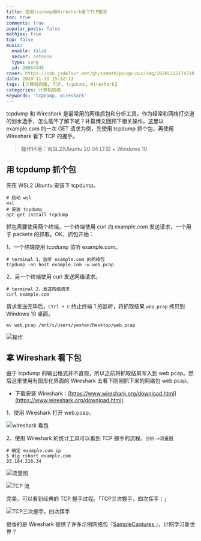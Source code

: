```yaml
---
title: 使用tcpdump和Wireshark看下TCP握手
toc: true
comments: true
popular_posts: false
mathjax: true
top: false
music:
  enable: false
  server: netease
  type: song
  id: 26664345
cover: https://cdn.jsdelivr.net/gh/ssmath/picgo-pic/img/20201115174718.png
date: 2020-11-15 15:52:13
tags: [计算机网路, TCP, tcpdump, Wireshark]
categories: 计算机网络
keywords: "tcpdump, wireshark"
---
```


tcpdump 和 Wireshark 是最常用的网络抓包和分析工具，作为经常和网络打交道的划水选手，怎么能不了解下呢？补篇博文回顾下相关操作。这里以 example.com 的一次 GET 请求为例，先使用 tcpdump 抓个包，再使用 Wireshark 看下 TCP 的握手。

> 操作环境：WSL2(Ubuntu 20.04 LTS) + Windows 10

<!-- more -->

## 用 tcpdump 抓个包

先在 WSL2 Ubuntu 安装下 tcpdump。

```shell
# 启动 wsl
wsl
# 安装 tcpdump
apt-get install tcpdump
```

抓包需要使用两个终端，一个终端使用 curl 向 example.com 发送请求，一个用于 packets 的抓取。OK，抓包开始：


1、一个终端使用 tcpdump 监听 example.com。

```shell
# terminal 1，监听 example.com 的网络包
tcpdump -nn host example.com -w web.pcap
```

2、另一个终端使用 curl 发送网络请求。

```shell
# terminal 2，发送网络请求
curl example.com
```

请求发送完毕后，`Ctrl + C` 终止终端 1 的监听，将抓取结果 `wep.pcap` 拷贝到 Windows 10 桌面。

```shell
mv web.pcap /mnt/c/Users/yeshan/Desktop/web.pcap
```

![操作](https://s3.ax1x.com/2020/11/15/DFPm6O.gif)

## 拿 Wireshark 看下包

由于 tcpdump 的输出格式并不直观，所以之前将抓取结果写入到 web.pcap。然后这里使用有图形化界面的 Wireshark 去看下刚刚抓下来的网络包 web.pcap。

- 下载安装 Wireshark：[https://www.wireshark.org/download.html](https://www.wireshark.org/download.html)

1、使用 Wireshark 打开 web.pcap。

![wireshark 看包](https://cdn.jsdelivr.net/gh/ssmath/picgo-pic/img/20201115173534.png)

2、使用 Wireshark 的统计工具可以看到 TCP 握手的流程。`分析->流量图`

```shell
# 确定 example.com ip
$ dig +short example.com
93.184.216.34
```

![流量图](https://cdn.jsdelivr.net/gh/ssmath/picgo-pic/img/20201115174333.png)

![TCP 流](https://cdn.jsdelivr.net/gh/ssmath/picgo-pic/img/20201115174144.png)

完美，可以看到经典的 TCP 握手过程。「TCP三次握手，四次挥手：」

![TCP三次握手，四次挥手](https://cdn.jsdelivr.net/gh/ssmath/picgo-pic/img/20201115174718.png)

很香的是 Wireshark 提供了许多示例网络包『[SampleCaptures
](https://gitlab.com/wireshark/wireshark/-/wikis/SampleCaptures#grpc)』，计网学习新世界？




